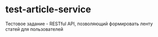 # test-article-service
Тестовое задание -  RESTful API, позволяющий формировать ленту статей для пользователей
